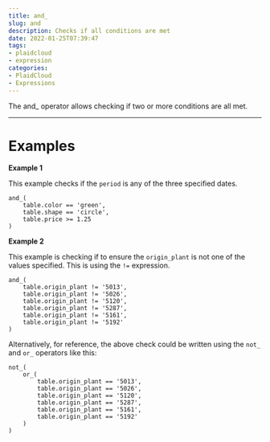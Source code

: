 ```yaml
---
title: and_
slug: and
description: Checks if all conditions are met
date: 2022-01-25T07:39:47
tags:
- plaidcloud
- expression
categories:
- PlaidCloud
- Expressions
---
```



The and\_ operator allows checking if two or more conditions are all met.




---

# Examples


**Example 1**


This example checks if the `period` is any of the three specified dates.



```
and_(  
    table.color == 'green',  
    table.shape == 'circle',  
    table.price >= 1.25  
)
```


**Example 2**


This example is checking if to ensure the `origin_plant` is not one of the values specified. This is using the `!=` expression.



```
and_(  
    table.origin_plant != '5013',  
    table.origin_plant != '5026',  
    table.origin_plant != '5120',  
    table.origin_plant != '5287',  
    table.origin_plant != '5161',  
    table.origin_plant != '5192'  
)
```

Alternatively, for reference, the above check could be written using the `not_` and `or_` operators like this:



```
not_(  
    or_(  
        table.origin_plant == '5013',  
        table.origin_plant == '5026',  
        table.origin_plant == '5120',  
        table.origin_plant == '5287',  
        table.origin_plant == '5161',  
        table.origin_plant == '5192'  
    )  
)
```
